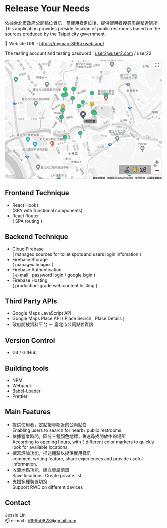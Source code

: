 # Release Your Needs

依據台北市政府公廁點位資訊，當使用者定位後，提供使用者搜尋周邊鄰近廁所。  
This application provides preside location of public restrooms based on the sources produced by the Taipei city government.  

🔗 Website URL : https://mymap-896b7.web.app/  

The testing account and testing password : user2@user2.com / user22  

<img src="./src/source/map-map.gif" width="550" >

## Frontend Technique
- React Hooks   
  (SPA with functional components)
- React Router  
  ( SPA routing )
 
## Backend Technique
- Cloud Firebase  
  ( managed sources for toilet spots and users login infomation )
- Firebase Storage  
  ( managed images )
- Firebase Authentication   
  ( e-mail , password login / google login )
- Firebase Hosting  
  ( production-grade web content hosting )

## Third Party APIs
- Google Maps JavaScript API  
- Google Maps Place API ( Place Search , Place Details )  
- 政府開放資料平台 － 臺北市公廁點位資訊

## Version Control
- Git / GitHub

## Building tools
- NPM 
- Webpack  
- Babel-Loader
- Prettier 

## Main Features
- 提供使用者，定點搜尋鄰近的公廁點位  
  Enabling users to search for nearby public restrooms.
- 依據營業時間，區分三種顏色地標，快速尋找開放中的場所  
  According to opening hours, with 3 different color markers to quickly look for avaliable locations.
- 撰寫評論功能，描述體驗以提供實用資訊  
  comment writing feature, share experiences and provide useful information. 
- 收藏地點功能，建立專屬清單  
  Save locations. Create private list.
- 支援多種裝置切換  
  Support RWD on different devices

## Contact
Jessie Lin  
📫 e-mail : b19950828@gmail.com